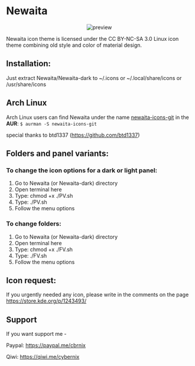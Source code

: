 # Newaita
<p align="center">
  <img src="https://raw.githubusercontent.com/cbrnix/Newaita/master/cover.png" alt="preview"/>
</p>
Newaita icon theme is licensed under the CC BY-NC-SA 3.0 Linux icon theme combining old style and color of material design.

## Installation:
Just extract Newaita/Newaita-dark to ~/.icons or ~/.local/share/icons or /usr/share/icons

## Arch Linux
Arch Linux users can find Newaita under the name [newaita-icons-git](https://aur.archlinux.org/packages/newaita-icons-git/) in the **AUR**:
`$ aurman -S newaita-icons-git`

special thanks to btd1337 (https://github.com/btd1337)

## Folders and panel variants:

### To change the icon options for a dark or light panel:
1. Go to Newaita (or Newaita-dark) directory
2. Open terminal here
3. Type: chmod +x ./PV.sh
4. Type: ./PV.sh
5. Follow the menu options

### To change folders:
1. Go to Newaita (or Newaita-dark) directory
2. Open terminal here
3. Type: chmod +x ./FV.sh
4. Type: ./FV.sh
5. Follow the menu options

## Icon request:
If you urgently needed any icon, please write in the comments on the page https://store.kde.org/p/1243493/
 
## Support
If you want support me - 

Paypal: https://paypal.me/cbrnix

Qiwi: https://qiwi.me/cybernix


